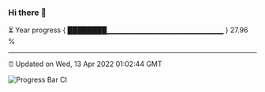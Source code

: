 ### Hi there 👋

⏳ Year progress { ████████▁▁▁▁▁▁▁▁▁▁▁▁▁▁▁▁▁▁▁▁▁▁ } 27.96 %

---

⏰ Updated on Wed, 13 Apr 2022 01:02:44 GMT

![Progress Bar CI](https://github.com/liununu/liununu/workflows/Progress%20Bar%20CI/badge.svg)
